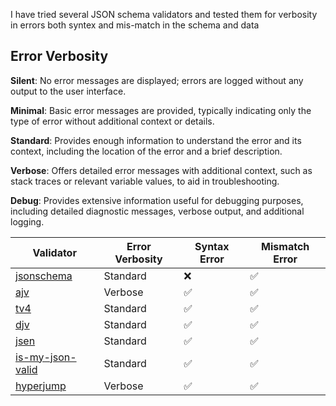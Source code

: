 I have tried several JSON schema validators and tested them for verbosity in errors both syntex and mis-match in the schema and data

## Error Verbosity

**Silent**: No error messages are displayed; errors are logged without any output to the user interface.

**Minimal**: Basic error messages are provided, typically indicating only the type of error without additional context or details.

**Standard**: Provides enough information to understand the error and its context, including the location of the error and a brief description.

**Verbose**: Offers detailed error messages with additional context, such as stack traces or relevant variable values, to aid in troubleshooting.

**Debug**: Provides extensive information useful for debugging purposes, including detailed diagnostic messages, verbose output, and additional logging.

| Validator                                                          | Error Verbosity | Syntax Error | Mismatch Error |
| ------------------------------------------------------------------ | --------------- | ------------ | -------------- |
| [jsonschema](https://www.npmjs.com/package/jsonschema)             | Standard        | ❌           | ✅             |
| [ajv](https://www.npmjs.com/package/ajv)                           | Verbose         | ✅           | ✅             |
| [tv4](https://www.npmjs.com/package/tv4)                           | Standard        | ✅           | ✅             |
| [djv](https://www.npmjs.com/package/djv)                           | Standard        | ✅           | ✅             |
| [jsen](https://www.npmjs.com/package/jsen)                         | Standard        | ✅           | ✅             |
| [is-my-json-valid](https://www.npmjs.com/package/is-my-json-valid) | Standard        | ✅           | ✅             |
| [hyperjump](https://www.npmjs.com/package/@hyperjump/json-schema)  | Verbose         | ✅           | ✅             |
